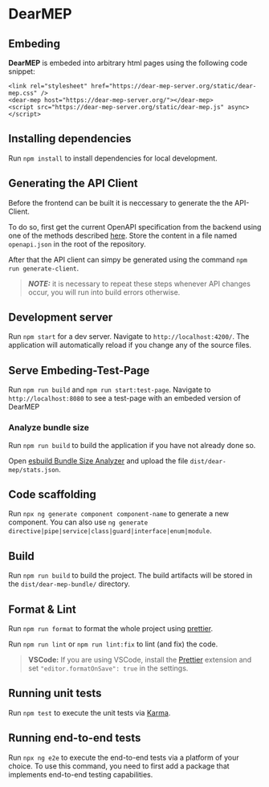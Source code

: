 # DearMEP

## Embeding

**DearMEP** is embeded into arbitrary html pages using the following code snippet:

    <link rel="stylesheet" href="https://dear-mep-server.org/static/dear-mep.css" />
    <dear-mep host="https://dear-mep-server.org/"></dear-mep>
    <script src="https://dear-mep-server.org/static/dear-mep.js" async></script>

## Installing dependencies

Run `npm install` to install dependencies for local development.

## Generating the API Client

Before the frontend can be built it is neccessary to generate the the API-Client.

To do so, first get the current OpenAPI specification from the backend using one of the methods described [here](../server/README.md#retrieving-the-openapi-specification). Store the content in a file named `openapi.json` in the root of the repository.

After that the API client can simpy be generated using the command `npm run generate-client`.

> **_NOTE:_** it is necessary to repeat these steps whenever API changes occur, you will run into build errors otherwise.

## Development server

Run `npm start` for a dev server. Navigate to `http://localhost:4200/`. The application will automatically reload if you change any of the source files.

## Serve Embeding-Test-Page

Run `npm run build` and `npm run start:test-page`. Navigate to `http://localhost:8080` to see a test-page with an embeded version of DearMEP

### Analyze bundle size

Run `npm run build` to build the application if you have not already done so.

Open [esbuild Bundle Size Analyzer](https://esbuild.github.io/analyze/) and upload the file `dist/dear-mep/stats.json`.

## Code scaffolding

Run `npx ng generate component component-name` to generate a new component. You can also use `ng generate directive|pipe|service|class|guard|interface|enum|module`.

## Build

Run `npm run build` to build the project. The build artifacts will be stored in the `dist/dear-mep-bundle/` directory.

## Format & Lint

Run `npm run format` to format the whole project using [prettier](https://prettier.io/).

Run `npm run lint` or `npm run lint:fix` to lint (and fix) the code.

> **VSCode:**
> If you are using VSCode, install the [Prettier](https://marketplace.visualstudio.com/items?itemName=esbenp.prettier-vscode) extension and set `"editor.formatOnSave": true` in the settings.

## Running unit tests

Run `npm test` to execute the unit tests via [Karma](https://karma-runner.github.io).

## Running end-to-end tests

Run `npx ng e2e` to execute the end-to-end tests via a platform of your choice. To use this command, you need to first add a package that implements end-to-end testing capabilities.
